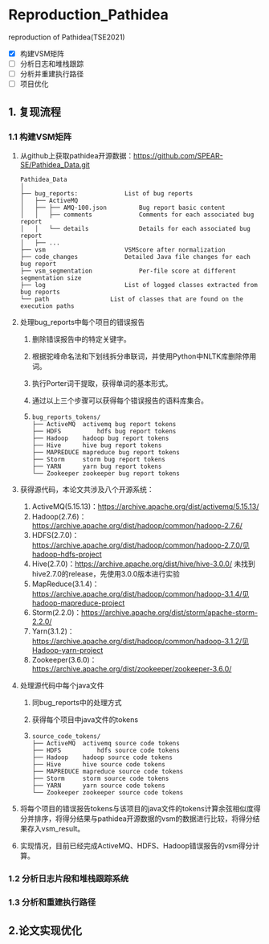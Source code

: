 # Reproduction_Pathidea
reproduction of Pathidea(TSE2021)

- [x] 构建VSM矩阵
- [ ] 分析日志和堆栈跟踪
- [ ] 分析并重建执行路径
- [ ] 项目优化

## 1. 复现流程

### 1.1 构建VSM矩阵

1. 从github上获取pathidea开源数据：https://github.com/SPEAR-SE/Pathidea_Data.git

   ```
   Pathidea_Data
   │
   ├── bug_reports:				List of bug reports
   │   ├── ActiveMQ	
   │   ├── ├── AMQ-100.json			Bug report basic content
   │   │   ├── comments				Comments for each associated bug report
   │   │   └── details				Details for each associated bug report
   │   ├── ...
   ├── vsm						VSMScore after normalization
   ├── code_changes				Detailed Java file changes for each bug report 
   ├── vsm_segmentation				Per-file score at different segmentation size
   ├── log						List of logged classes extracted from bug reports
   └── path					List of classes that are found on the execution paths
   ```

2. 处理bug_reports中每个项目的错误报告

   1. 删除错误报告中的特定关键字。

   2. 根据驼峰命名法和下划线拆分串联词，并使用Python中NLTK库删除停用词。

   3. 执行Porter词干提取，获得单词的基本形式。

   4. 通过以上三个步骤可以获得每个错误报告的语料库集合。

   5. ```
      bug_reports_tokens/
      ├── ActiveMQ  activemq bug report tokens
      ├── HDFS			hdfs bug report tokens
      ├── Hadoop    hadoop bug report tokens
      ├── Hive      hive bug report tokens
      ├── MAPREDUCE mapreduce bug report tokens
      ├── Storm     storm bug report tokens
      ├── YARN      yarn bug report tokens
      └── Zookeeper zookeeper bug report tokens
      ```

      

3. 获得源代码，本论文共涉及八个开源系统：

   1. ActiveMQ(5.15.13)：https://archive.apache.org/dist/activemq/5.15.13/
   2. Hadoop(2.7.6)：https://archive.apache.org/dist/hadoop/common/hadoop-2.7.6/
   3. HDFS(2.7.0)：https://archive.apache.org/dist/hadoop/common/hadoop-2.7.0/见hadoop-hdfs-project
   4. Hive(2.7.0)：https://archive.apache.org/dist/hive/hive-3.0.0/ 未找到hive2.7.0的release，先使用3.0.0版本进行实验
   5. MapReduce(3.1.4)：https://archive.apache.org/dist/hadoop/common/hadoop-3.1.4/见hadoop-mapreduce-project
   6. Storm(2.2.0)：https://archive.apache.org/dist/storm/apache-storm-2.2.0/
   7. Yarn(3.1.2)：https://archive.apache.org/dist/hadoop/common/hadoop-3.1.2/见Hadoop-yarn-project
   8. Zookeeper(3.6.0)：https://archive.apache.org/dist/zookeeper/zookeeper-3.6.0/

4. 处理源代码中每个java文件

   1. 同bug_reports中的处理方式

   2. 获得每个项目中java文件的tokens

   3. ```
      source_code_tokens/
      ├── ActiveMQ  activemq source code tokens
      ├── HDFS			hdfs source code tokens
      ├── Hadoop    hadoop source code tokens
      ├── Hive      hive source code tokens
      ├── MAPREDUCE mapreduce source code tokens
      ├── Storm     storm source code tokens
      ├── YARN      yarn source code tokens
      └── Zookeeper zookeeper source code tokens
      ```

5. 将每个项目的错误报告tokens与该项目的java文件的tokens计算余弦相似度得分并排序，将得分结果与pathidea开源数据的vsm的数据进行比较，将得分结果存入vsm_result。

6. 实现情况，目前已经完成ActiveMQ、HDFS、Hadoop错误报告的vsm得分计算。

### 1.2 分析日志片段和堆栈跟踪系统

### 1.3 分析和重建执行路径



## 2.论文实现优化
